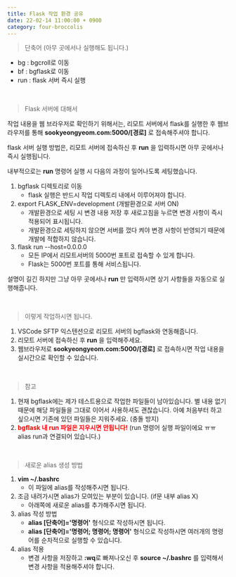 ```yaml
---
title: Flask 작업 환경 공유
date: 22-02-14 11:00:00 + 0900
category: four-broccolis
---
```


> 단축어 (아무 곳에서나 실행해도 됩니다.)

- bg : bgcroll로 이동
- bf : bgflask로 이동
- run : flask 서버 즉시 실행

<br>

> Flask 서버에 대해서

작업 내용을 웹 브라우저로 확인하기 위해서는, 리모트 서버에서 flask를 실행한 후 웹브라우저를 통해 **sookyeongyeom.com:5000/[경로]** 로 접속해주셔야 합니다.

flask 서버 실행 방법은, 리모트 서버에 접속하신 후 **run** 을 입력하시면 아무 곳에서나 즉시 실행됩니다.

내부적으로는 **run** 명령어 실행 시 다음의 과정이 일어나도록 세팅했습니다.

1. bgflask 디렉토리로 이동
    - flask 실행은 반드시 작업 디렉토리 내에서 이루어져야 합니다.
2. export FLASK_ENV=development (개발환경으로 서버 ON)
    - 개발환경으로 세팅 시 변경 내용 저장 후 새로고침을 누르면 변경 사항이 즉시 적용되어 표시됩니다.
    - 개발환경으로 세팅하지 않으면 서버를 껐다 켜야 변경 사항이 반영되기 때문에 개발에 적합하지 않습니다.
3. flask run --host=0.0.0.0
    - 모든 IP에서 리모트서버의 5000번 포트로 접속할 수 있게 합니다.
    - Flask는 5000번 포트를 통해 서비스됩니다.

설명이 길긴 하지만 그냥 아무 곳에서나 **run** 만 입력하시면 상기 사항들을 자동으로 실행해줍니다.

<br>

> 이렇게 작업하시면 됩니다.

1. VSCode SFTP 익스텐션으로 리모트 서버의 bgflask와 연동해줍니다.
2. 리모트 서버에 접속하신 후 **run** 을 입력해주세요.
3. 웹브라우저로 **sookyeongyeom.com:5000/[경로]** 로 접속하시면 작업 내용을 실시간으로 확인할 수 있습니다.

<br>

> 참고

1. 현재 bgflask에는 제가 테스트용으로 작업한 파일들이 남아있습니다. 별 내용 없기 때문에 해당 파일들을 그대로 이어서 사용하셔도 괜찮습니다. 아예 처음부터 하고 싶으시면 기존에 있던 파일들은 지워주세요. (충돌 방지)
2. **<span style="color:red; font-weight:bold">bgflask 내 run 파일은 지우시면 안됩니다!</span>** (run 명령어 실행 파일이에요 ㅠㅠ alias run과 연결되어 있습니다.)

<br>

> 새로운 alias 생성 방법

1. **vim ~/.bashrc**
    - 이 파일에 alias를 작성해주시면 됩니다.
2. 조금 내려가시면 alias가 모여있는 부분이 있습니다. (if문 내부 alias X)
    - 아래쪽에 새로운 alias를 추가해주시면 됩니다.
3. alias 작성 방법
    - **alias [단축어]='명령어'** 형식으로 작성하시면 됩니다.
    - **alias [단축어]='명령어; 명령어; 명령어'** 형식으로 작성하시면 여러개의 명령어를 순차적으로 실행할 수 있습니다.
4. alias 적용
    - 변경 사항을 저장하고 **:wq**로 빠져나오신 후 **source ~/.bashrc** 를 입력해서 변경 사항을 적용해주셔야 합니다.